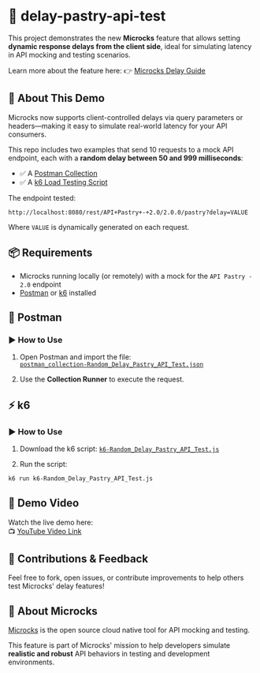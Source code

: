 
# 🥐 delay-pastry-api-test

This project demonstrates the new **Microcks** feature that allows setting **dynamic response delays from the client side**, ideal for simulating latency in API mocking and testing scenarios.

Learn more about the feature here: 👉 [Microcks Delay Guide](https://microcks.io/documentation/guides/usage/delays/)

## 🚀 About This Demo

Microcks now supports client-controlled delays via query parameters or headers—making it easy to simulate real-world latency for your API consumers.

This repo includes two examples that send 10 requests to a mock API endpoint, each with a **random delay between 50 and 999 milliseconds**:
- ✅ A [Postman Collection](./postman_collection-Random_Delay_Pastry_API_Test.json)
- ✅ A [k6 Load Testing Script](k6-Random_Delay_Pastry_API_Test.js)

The endpoint tested:

```
http://localhost:8080/rest/API+Pastry+-+2.0/2.0.0/pastry?delay=VALUE
```

Where `VALUE` is dynamically generated on each request.

## 📦 Requirements

- Microcks running locally (or remotely) with a mock for the `API Pastry - 2.0` endpoint
- [Postman](https://www.postman.com/downloads/) or [k6](https://grafana.com/docs/k6/latest/set-up/install-k6/) installed

## 🧪 Postman

### ▶️ How to Use

1. Open Postman and import the file:  
   [`postman_collection-Random_Delay_Pastry_API_Test.json`](./postman_collection-Random_Delay_Pastry_API_Test.json)

2. Use the **Collection Runner** to execute the request.  

## ⚡ k6

### ▶️ How to Use

1. Download the k6 script:
   [`k6-Random_Delay_Pastry_API_Test.js`](./k6-Random_Delay_Pastry_API_Test.js)

2. Run the script: 
```bash
k6 run k6-Random_Delay_Pastry_API_Test.js
```

## 🎥 Demo Video

Watch the live demo here:  
📺 [YouTube Video Link](https://www.youtube.com/c/Microcks)

## 🤝 Contributions & Feedback

Feel free to fork, open issues, or contribute improvements to help others test Microcks' delay features!

## 🧡 About Microcks

[Microcks](https://microcks.io) is the open source cloud native tool for API mocking and testing.  

This feature is part of Microcks' mission to help developers simulate **realistic and robust** API behaviors in testing and development environments.
